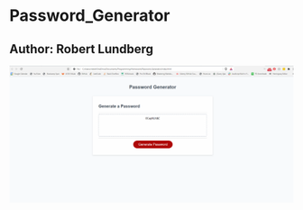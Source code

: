 # Password_Generator


## Author: Robert Lundberg

<a href="https://rlund760.github.io/Password_Generator/" alt="Link to Password Generator"></a>

![Screenshot](https://github.com/rlund760/Password_Generator/blob/main/screenshot.PNG)

